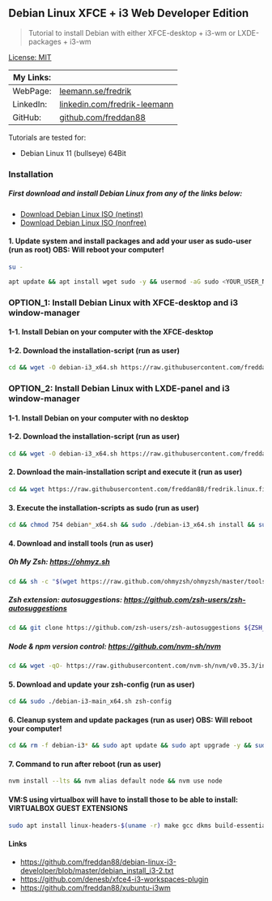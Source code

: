 ## Debian Linux XFCE + i3 Web Developer Edition

> Tutorial to install Debian with either XFCE-desktop + i3-wm or LXDE-packages + i3-wm

[License: MIT](https://choosealicense.com/licenses/mit)

| My Links: |                                                                                      |
| --------- | ------------------------------------------------------------------------------------ |
| WebPage:  | [leemann.se/fredrik](http://www.leemann.se/fredrik)                                  |
| LinkedIn: | [linkedin.com/fredrik-leemann](https://se.linkedin.com/in/fredrik-leemann-821b19110) |
| GitHub:   | [github.com/freddan88](https://github.com/freddan88)                                 |

Tutorials are tested for:

-   Debian Linux 11 (bullseye) 64Bit

### Installation

##### First download and install Debian Linux from any of the links below:

-   [Download Debian Linux ISO (netinst)](https://www.debian.org/download)
-   [Download Debian Linux ISO (nonfree)](https://cdimage.debian.org/cdimage/unofficial/non-free/cd-including-firmware)

#### 1. Update system and install packages and add your user as sudo-user (run as root) OBS: Will reboot your computer!

```bash
su -
```

```bash
apt update && apt install wget sudo -y && usermod -aG sudo <YOUR_USER_NAME> && apt upgrade -y && reboot
```

### OPTION_1: Install Debian Linux with XFCE-desktop and i3 window-manager

#### 1-1. Install Debian on your computer with the XFCE-desktop

#### 1-2. Download the installation-script (run as user)

```bash
cd && wget -O debian-i3_x64.sh https://raw.githubusercontent.com/freddan88/fredrik.linux.files/main/i3/debian-i3-xfce_x64.sh
```

### OPTION_2: Install Debian Linux with LXDE-panel and i3 window-manager

#### 1-1. Install Debian on your computer with no desktop

#### 1-2. Download the installation-script (run as user)

```bash
cd && wget -O debian-i3_x64.sh https://raw.githubusercontent.com/freddan88/fredrik.linux.files/main/i3/debian-i3-lxde_x64.sh
```

#### 2. Download the main-installation script and execute it (run as user)

```bash
cd && wget https://raw.githubusercontent.com/freddan88/fredrik.linux.files/main/i3/debian-i3-main_x64.sh
```

#### 3. Execute the installation-scripts as sudo (run as user)

```bash
cd && chmod 754 debian*_x64.sh && sudo ./debian-i3_x64.sh install && sudo ./debian-i3-main_x64.sh install
```

#### 4. Download and install tools (run as user)

##### Oh My Zsh: https://ohmyz.sh

```bash
cd && sh -c "$(wget https://raw.github.com/ohmyzsh/ohmyzsh/master/tools/install.sh -O -)"
```

##### Zsh extension: autosuggestions: https://github.com/zsh-users/zsh-autosuggestions

```bash
cd && git clone https://github.com/zsh-users/zsh-autosuggestions ${ZSH_CUSTOM:-~/.oh-my-zsh/custom}/plugins/zsh-autosuggestions
```

##### Node & npm version control: https://github.com/nvm-sh/nvm

```bash
cd && wget -qO- https://raw.githubusercontent.com/nvm-sh/nvm/v0.35.3/install.sh | bash
```

#### 5. Download and update your zsh-config (run as user)

```bash
cd && sudo ./debian-i3-main_x64.sh zsh-config
```

#### 6. Cleanup system and update packages (run as user) OBS: Will reboot your computer!

```bash
cd && rm -f debian-i3* && sudo apt update && sudo apt upgrade -y && sudo apt autoremove -y && sudo reboot
```

#### 7. Command to run after reboot (run as user)

```bash
nvm install --lts && nvm alias default node && nvm use node
```

#### VM:S using virtualbox will have to install those to be able to install: VIRTUALBOX GUEST EXTENSIONS

```bash
sudo apt install linux-headers-$(uname -r) make gcc dkms build-essential -y
```

#### Links

-   https://github.com/freddan88/debian-linux-i3-develolper/blob/master/debian_install_i3-2.txt
-   https://github.com/denesb/xfce4-i3-workspaces-plugin
-   https://github.com/freddan88/xubuntu-i3wm

